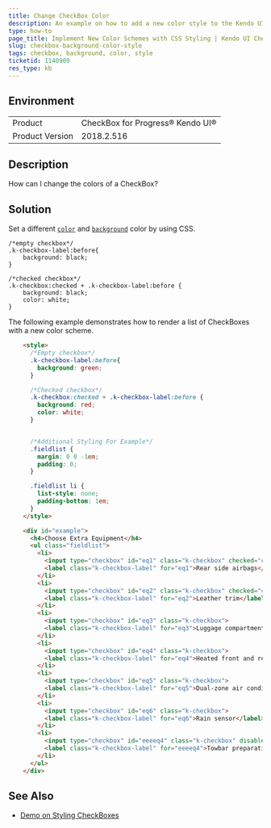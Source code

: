 ```yaml
---
title: Change CheckBox Color
description: An example on how to add a new color style to the Kendo UI CheckBox by using CSS.
type: how-to
page_title: Implement New Color Schemes with CSS Styling | Kendo UI CheckBox
slug: checkbox-background-color-style
tags: checkbox, background, color, style
ticketid: 1140909
res_type: kb
---
```


## Environment

<table>
 <tr>
  <td>Product</td>
  <td>CheckBox for Progress® Kendo UI®</td>
 </tr>
 <tr>
  <td>Product Version</td>
  <td>2018.2.516</td>
 </tr>
</table>

## Description

How can I change the colors of a CheckBox?   

## Solution

Set a different [`color`](https://www.w3schools.com/cssref/pr_text_color.asp) and [`background`](https://www.w3schools.com/css/css_background.asp) color by using CSS.  

```
/*empty checkbox*/
.k-checkbox-label:before{
    background: black;
}

/*checked checkbox*/
.k-checkbox:checked + .k-checkbox-label:before {
    background: black;
    color: white;
}
```

The following example demonstrates how to render a list of CheckBoxes with a new color scheme.

```html
    <style>
      /*Empty checkbox*/
      .k-checkbox-label:before{
        background: green;
      }

      /*Checked checkbox*/
      .k-checkbox:checked + .k-checkbox-label:before {
        background: red;
        color: white;
      }


      /*Additional Styling For Example*/
      .fieldlist {
        margin: 0 0 -1em;
        padding: 0;
      }

      .fieldlist li {
        list-style: none;
        padding-bottom: 1em;
      }
    </style>

    <div id="example">
      <h4>Choose Extra Equipment</h4>
      <ul class="fieldlist">
        <li>
          <input type="checkbox" id="eq1" class="k-checkbox" checked="checked">
          <label class="k-checkbox-label" for="eq1">Rear side airbags</label>
        </li>
        <li>
          <input type="checkbox" id="eq2" class="k-checkbox" checked="checked" disabled="disabled">
          <label class="k-checkbox-label" for="eq2">Leather trim</label>
        </li>
        <li>
          <input type="checkbox" id="eq3" class="k-checkbox">
          <label class="k-checkbox-label" for="eq3">Luggage compartment cover</label>
        </li>
        <li>
          <input type="checkbox" id="eq4" class="k-checkbox">
          <label class="k-checkbox-label" for="eq4">Heated front and rear seats</label>
        </li>
        <li>
          <input type="checkbox" id="eq5" class="k-checkbox">
          <label class="k-checkbox-label" for="eq5">Dual-zone air conditioning</label>
        </li>
        <li>
          <input type="checkbox" id="eq6" class="k-checkbox">
          <label class="k-checkbox-label" for="eq6">Rain sensor</label>
        </li>
        <li>
          <input type="checkbox" id="eeeeq4" class="k-checkbox" disabled="disabled">
          <label class="k-checkbox-label" for="eeeeq4">Towbar preparation</label>
        </li>
      </ul>
    </div>  
```

## See Also

* [Demo on Styling CheckBoxes](https://demos.telerik.com/kendo-ui/styling/checkboxes)
